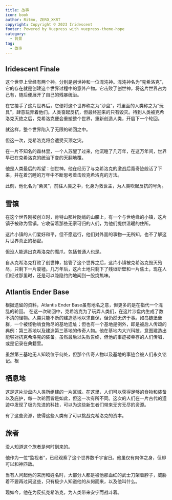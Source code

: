 ```yaml
---
title: 故事
icon: book
author: Ritmo, ZERO_XKRT
copyright: Copyright © 2023 Iridescent
footer: Powered by Vuepress with vuepress-theme-hope
category:
  - 背景
tag:
  - 故事
---
```


## Iridescent Finale
这个世界上曾经有两个神。分别是创世神和一位混沌神。混沌神名为“克希洛克”，它的存在就是创建这个世界过程中的意外产物。它击败了创世神，将这片世界占为己有，随后便展开了自己的残暴统治。

在它接手了这片世界后，它便将这个世界称之为“沙盘”，将里面的人类称之为“玩具”，肆意玩弄着他们。人类奋起反抗，但最终迎来的只有毁灭。待到人类被克希洛克灭绝之后，克希洛克便会重塑整个世界，重新创造人类，开启下一个轮回。

就这样，整个世界陷入了无限的轮回之中。

但这一次，克希洛克将会遭受灭顶之灾。

在一片不知名的森林里，一个人苏醒了过来，他沉睡了几万年，在这万年间，世界早已在克希洛克的统治下变的天翻地覆。

他是人类最后的希望：创世神。他在经历了与克希洛克的激战后竟奇迹般活了下来，并在着沉睡的万年中不断思考着击败克希洛克的方法。

此刻，他化名为“紫灵”，前往人类之中，化身为救世主，为人类吹起反抗的号角。

## 雪镇
在这个世界刚被创立时，肯特山那片陡峭的山腰上，有一个与世绝缘的小镇，这片镇子被称为雪镇。它收留着那些无家可归的人们，为他们提供温暖的住所。

这片小镇的人们爱好和平，但不愿远行，他们对外面的事物一无所知，也不了解这片世界真正的秘密。
  
但没人能逃出克希洛克的魔爪，包括普通人也是。
  
自从克希洛克打败了创世神，接管了这个世界之后，这片小镇被克希洛克毁灭殆尽，只剩下一片废墟。几万年后，这片土地只剩下了残垣断壁和一片焦土，现在人们经过那里时，还是可以隐隐约约地闻到一股烧焦味。



## Atlantis Ender Base
根据遗留的资料，Atlantis Ender Base虽有地名之意，但更多的是在指代一个混乱的轮回。
在这一次轮回中，克希洛克为了玩弄人类们，在这片沙盘内生成了数不清的怪物。人类只能不断的建造基地以求自保，但仍然无济于事。如岛链堡垒群，一个被怪物啃食殆尽的基地遗址；但也有一个基地是例外，即是被后人传颂的典例：第三基地以及建造第三基地的传奇人物。他在基地内大兴科技，意图建造出能够对抗克希洛克的装备。虽然最后以失败告终，但他的事迹被幸存的人们传唱，或是记录在典籍里。

虽然第三基地无人知晓位于何处，但那个传奇人物以及基地的事迹会被人们永久铭记。根

## 栖息地
这是这片沙盘内人类所组建的一片区域。在这里，人们可以获得足够的食物和装备以及庇护，每一次轮回皆是如此，但这一次有所不同。这次的人们在一片古代的遗迹中发现了极为先进的科技，可以为这些新生者们带来无穷无尽的资源。

有了这些资源，使得这些人类有了可以挑战克希洛克的资本。

## 旅者
没人知道这个旅者是何时到来的。

他作为一位“监视者”，已经观察了这个世界数千宇宙日。他虽仅有肉体之身，但却可以和神匹敌。

当有人问起他的来历和姓名时，大部分人都是被他那血红的武士刀架着脖子，威胁着不要再过问这些，只有极少人知道他的从何而来，以及他叫什么。

现如今，他在为反抗克希洛克，为人类带来安宁而战斗着。
  
